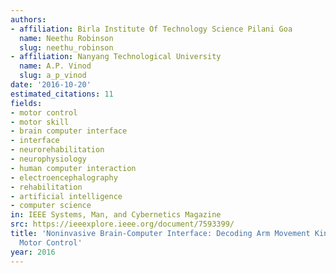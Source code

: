```yaml
---
authors:
- affiliation: Birla Institute Of Technology Science Pilani Goa
  name: Neethu Robinson
  slug: neethu_robinson
- affiliation: Nanyang Technological University
  name: A.P. Vinod
  slug: a_p_vinod
date: '2016-10-20'
estimated_citations: 11
fields:
- motor control
- motor skill
- brain computer interface
- interface
- neurorehabilitation
- neurophysiology
- human computer interaction
- electroencephalography
- rehabilitation
- artificial intelligence
- computer science
in: IEEE Systems, Man, and Cybernetics Magazine
src: https://ieeexplore.ieee.org/document/7593399/
title: 'Noninvasive Brain-Computer Interface: Decoding Arm Movement Kinematics and
  Motor Control'
year: 2016
---
```

